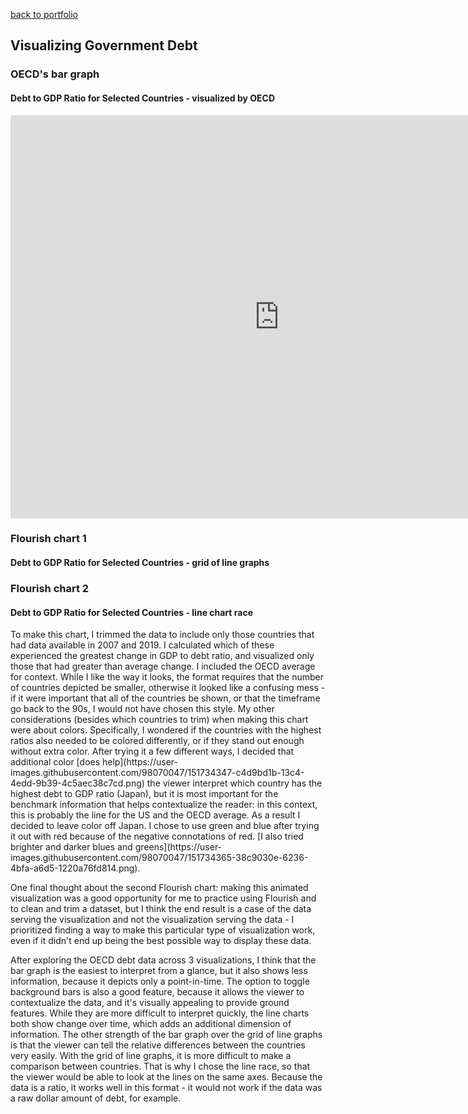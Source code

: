 [back to portfolio](README.md)

## Visualizing Government Debt

### OECD's bar graph
#### Debt to GDP Ratio for Selected Countries - visualized by OECD
<iframe src="https://data.oecd.org/chart/6BgS" width="860" height="645" style="border: 0" mozallowfullscreen="true" webkitallowfullscreen="true" allowfullscreen="true"><a href="https://data.oecd.org/chart/6BgS" target="_blank">OECD Chart: General government debt, Total, % of GDP, Annual, 2020</a></iframe>

### Flourish chart 1
#### Debt to GDP Ratio for Selected Countries - grid of line graphs
<div class="flourish-embed flourish-chart" data-src="visualisation/8558160"><script src="https://public.flourish.studio/resources/embed.js"></script></div>

### Flourish chart 2 
#### Debt to GDP Ratio for Selected Countries - line chart race
<div class="flourish-embed flourish-chart" data-src="visualisation/8558477"><script src="https://public.flourish.studio/resources/embed.js"></script></div>
To make this chart, I trimmed the data to include only those countries that had data available in 2007 and 2019. I calculated which of these experienced the greatest change in GDP to debt ratio, and visualized only those that had greater than average change. I included the OECD average for context. While I like the way it looks, the format requires that the number of countries depicted be smaller, otherwise it looked like a confusing mess - if it were important that all of the countries be shown, or that the timeframe go back to the 90s, I would not have chosen this style. My other considerations (besides which countries to trim) when making this chart were about colors. Specifically, I wondered if the countries with the highest ratios also needed to be colored differently, or if they stand out enough without extra color. After trying it a few different ways, I decided that additional color [does help](https://user-images.githubusercontent.com/98070047/151734347-c4d9bd1b-13c4-4edd-9b39-4c5aec38c7cd.png) the viewer interpret which country has the highest debt to GDP ratio (Japan), but it is most important for the benchmark information that helps contextualize the reader: in this context, this is probably the line for the US and the OECD average. As a result I decided to leave color off Japan. I chose to use green and blue after trying it out with red because of the negative connotations of red. [I also tried brighter and darker blues and greens](https://user-images.githubusercontent.com/98070047/151734365-38c9030e-6236-4bfa-a6d5-1220a76fd814.png).

One final thought about the second Flourish chart: making this animated visualization was a good opportunity for me to practice using Flourish and to clean and trim a dataset, but I think the end result is a case of the data serving the visualization and not the visualization serving the data - I prioritized finding a way to make this particular type of visualization work, even if it didn't end up being the best possible way to display these data. 

After exploring the OECD debt data across 3 visualizations, I think that the bar graph is the easiest to interpret from a glance, but it also shows less information, because it depicts only a point-in-time. The option to toggle background bars is also a good feature, because it allows the viewer to contextualize the data, and it's visually appealing to provide ground features. While they are more difficult to interpret quickly, the line charts both show change over time, which adds an additional dimension of information. The other strength of the bar graph over the grid of line graphs is that the viewer can tell the relative differences between the countries very easily. With the grid of line graphs, it is more difficult to make a comparison between countries. That is why I chose the line race, so that the viewer would be able to look at the lines on the same axes. Because the data is a ratio, it works well in this format - it would not work if the data was a raw dollar amount of debt, for example. 
